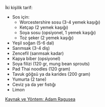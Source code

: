 İki kişilik tarif:

- Sos için:
    - Worcestershire sosu (3-4 yemek kaşığı)
    - Ketçap (2 yemek kaşığı)
    - Soya sosu (opsiyonel, 1 yemek kaşığı)
    - Toz şeker (2 yemek kaşığı)
- Yeşil soğan (5-6 dal)
- Sarımsak (3-4 diş)
- Zencefil (sarımsak kadar)
- Kapya biber (opsiyonel)
- Soya filizi (120 gr, mung bean sprouts)
- Pad Thai noodles (120 gram)
- Tavuk göğsü ya da karides (200 gram)
- Yumurta (2 tane)
- Ceviz ya da yer fıstığı
- Limon

[Kaynak ve Yöntem: Adam Ragusea](https://www.youtube.com/watch?v=puHSU9ZaZPY)